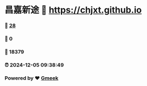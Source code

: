 # 昌嘉新途 :link: https://chjxt.github.io 
### :page_facing_up: [28](https://chjxt.github.io/tag.html) 
### :speech_balloon: 0 
### :hibiscus: 18379 
### :alarm_clock: 2024-12-05 09:38:49 
### Powered by :heart: [Gmeek](https://github.com/Meekdai/Gmeek)
